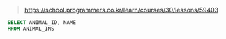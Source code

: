 > https://school.programmers.co.kr/learn/courses/30/lessons/59403

```sql
SELECT ANIMAL_ID, NAME
FROM ANIMAL_INS
```
